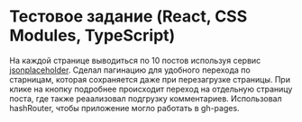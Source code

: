 # Тестовое задание (React, CSS Modules, TypeScript)

На каждой странице выводиться по 10 постов используя сервис [jsonplaceholder](https://jsonplaceholder.typicode.com/). 
Сделал пагинацию для удобного перехода по старницам, которая сохраняется даже при перезагрузке страницы.
При клике на кнопку подробнее происходит переход на отдельную страницу поста, где также реаализовал подгрузку комментариев.
Использовал hashRouter, чтобы приложение могло работать в gh-pages.
